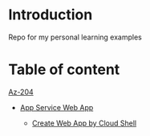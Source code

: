 # Introduction
Repo for my personal learning examples

# Table of content
[Az-204](https://github.com/igormesaros84/Learning/tree/master/Az-204)
- [App Service Web App](https://github.com/igormesaros84/Learning/tree/master/Az-204/App%20Service%20Web%20app)

    - [Create Web App by Cloud Shell](https://github.com/igormesaros84/Learning/blob/master/Az-204/App%20Service%20Web%20app/Html%20web%20app%20by%20Cloud%20Shell.md)
